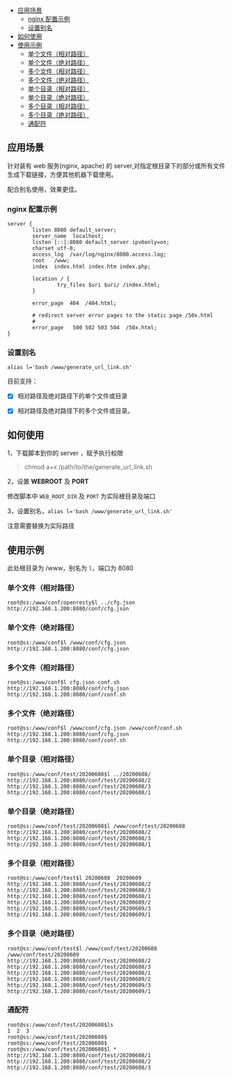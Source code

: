 
<!--ts-->
* [应用场景](#应用场景)
   * [nginx 配置示例](#nginx-配置示例)
   * [设置别名](#设置别名)
* [如何使用](#如何使用)
* [使用示例](#使用示例)
   * [单个文件（相对路径）](#单个文件相对路径)
   * [单个文件（绝对路径）](#单个文件绝对路径)
   * [多个文件（相对路径）](#多个文件相对路径)
   * [多个文件（绝对路径）](#多个文件绝对路径)
   * [单个目录（相对路径）](#单个目录相对路径)
   * [单个目录（绝对路径）](#单个目录绝对路径)
   * [多个目录（相对路径）](#多个目录相对路径)
   * [多个目录（绝对路径）](#多个目录绝对路径)
   * [通配符](#通配符)

<!-- Added by: root, at: 2020-06-11T22:33+0800 -->

<!--te-->


## 应用场景

针对装有 web 服务(nginx, apache) 的 server,对指定根目录下的部分或所有文件生成下载链接，方便其他机器下载使用。

配合别名使用，效果更佳。

### nginx 配置示例

```shell
server {
        listen 8080 default_server;
        server_name  localhost;
        listen [::]:8080 default_server ipv6only=on;
        charset utf-8;
        access_log  /var/log/nginx/8080.access.log;
        root   /www;
        index  index.html index.htm index.php;

        location / {
                try_files $uri $uri/ /index.html; 
        }

        error_page  404  /404.html;

        # redirect server error pages to the static page /50x.html
        #
        error_page   500 502 503 504  /50x.html;
}
```
### 设置别名

```shell
alias l='bash /www/generate_url_link.sh'
```

目前支持：

 - [x] 相对路径及绝对路径下的单个文件或目录
 - [x] 相对路径及绝对路径下的多个文件或目录。


## 如何使用

1，下载脚本到你的 server ，赋予执行权限

> chmod a+x /path/to/the/generate_url_link.sh

2，设置 **WEBROOT** 及 **PORT**

修改脚本中 `WEB_ROOT_DIR` 及 `PORT` 为实际根目录及端口

3，设置别名，`alias l='bash /www/generate_url_link.sh'`

注意需要替换为实际路径


## 使用示例

此处根目录为 /www，别名为 `l`，端口为 8080

### 单个文件（相对路径）

```shell
root@ss:/www/conf/openresty$l ../cfg.json 
http://192.168.1.200:8080/conf/cfg.json
```

### 单个文件（绝对路径）

```shell
root@ss:/www/conf$l /www/conf/cfg.json 
http://192.168.1.200:8080/conf/cfg.json
```

### 多个文件（相对路径）

```shell
root@ss:/www/conf$l cfg.json conf.sh 
http://192.168.1.200:8080/conf/cfg.json
http://192.168.1.200:8080/conf/conf.sh
```

### 多个文件（绝对路径）

```shell
root@ss:/www/conf$l /www/conf/cfg.json /www/conf/conf.sh 
http://192.168.1.200:8080/conf/cfg.json
http://192.168.1.200:8080/conf/conf.sh
```

### 单个目录（相对路径）

```shell
root@ss:/www/conf/test/20200608$l ../20200608/ 
http://192.168.1.200:8080/conf/test/20200608/2
http://192.168.1.200:8080/conf/test/20200608/3
http://192.168.1.200:8080/conf/test/20200608/1
```

### 单个目录（绝对路径）

```shell
root@ss:/www/conf/test/20200608$l /www/conf/test/20200608
http://192.168.1.200:8080/conf/test/20200608/2
http://192.168.1.200:8080/conf/test/20200608/3
http://192.168.1.200:8080/conf/test/20200608/1
```

### 多个目录（相对路径）

```shell
root@ss:/www/conf/test$l 20200608  20200609
http://192.168.1.200:8080/conf/test/20200608/2
http://192.168.1.200:8080/conf/test/20200608/3
http://192.168.1.200:8080/conf/test/20200608/1
http://192.168.1.200:8080/conf/test/20200609/2
http://192.168.1.200:8080/conf/test/20200609/3
http://192.168.1.200:8080/conf/test/20200609/1
```

### 多个目录（绝对路径）

```shell
root@ss:/www/conf/test$l /www/conf/test/20200608  /www/conf/test/20200609
http://192.168.1.200:8080/conf/test/20200608/2
http://192.168.1.200:8080/conf/test/20200608/3
http://192.168.1.200:8080/conf/test/20200608/1
http://192.168.1.200:8080/conf/test/20200609/2
http://192.168.1.200:8080/conf/test/20200609/3
http://192.168.1.200:8080/conf/test/20200609/1
```

### 通配符

```shell
root@ss:/www/conf/test/20200608$ls
1  2  3
root@ss:/www/conf/test/20200608$
root@ss:/www/conf/test/20200608$
root@ss:/www/conf/test/20200608$l *
http://192.168.1.200:8080/conf/test/20200608/1
http://192.168.1.200:8080/conf/test/20200608/2
http://192.168.1.200:8080/conf/test/20200608/3
```


